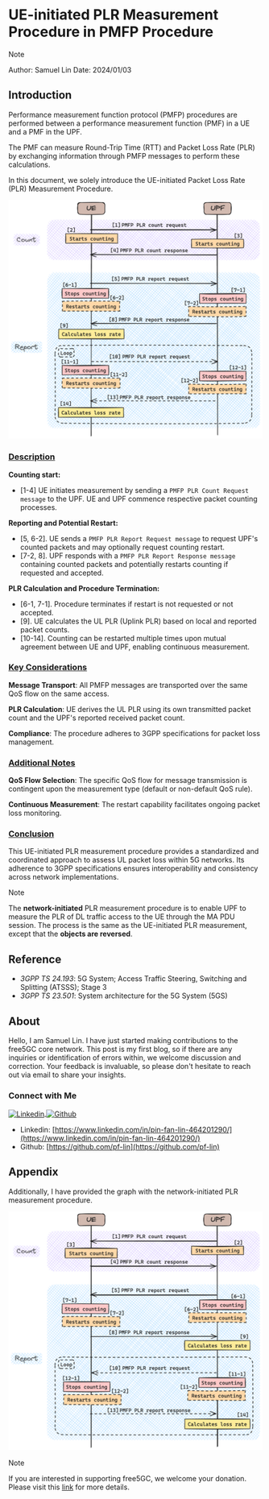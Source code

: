 # UE-initiated PLR Measurement Procedure in PMFP Procedure

>[!NOTE]
> Author: Samuel Lin 
> Date: 2024/01/03

## Introduction
Performance measurement function protocol (PMFP) procedures are performed between a performance measurement function (PMF) in a UE and a PMF in the UPF.

The PMF can measure Round-Trip Time (RTT) and Packet Loss Rate (PLR) by exchanging information through PMFP messages to perform these calculations.

In this document, we solely introduce the UE-initiated Packet Loss Rate (PLR) Measurement Procedure.


![PMFP_PLR(UE)](./PMFP_PLR(UE).png)


### <u>Description</u>
**Counting start:**
* [1-4] UE initiates measurement by sending a ```PMFP PLR Count Request message``` to the UPF. UE and UPF commence respective packet counting processes.

**Reporting and Potential Restart:**
* [5, 6-2]. UE sends a ```PMFP PLR Report Request message``` to request UPF's counted packets and may optionally request counting restart.
* [7-2, 8]. UPF responds with a ```PMFP PLR Report Response message``` containing counted packets and potentially restarts counting if requested and accepted.

**PLR Calculation and Procedure Termination:**
* [6-1, 7-1]. Procedure terminates if restart is not requested or not accepted.
* [9]. UE calculates the UL PLR (Uplink PLR) based on local and reported packet counts.
* [10-14]. Counting can be restarted multiple times upon mutual agreement between UE and UPF, enabling continuous measurement.

### <u>Key Considerations</u>
**Message Transport**: All PMFP messages are transported over the same QoS flow on the same access.

**PLR Calculation**: UE derives the UL PLR using its own transmitted packet count and the UPF's reported received packet count.

**Compliance**: The procedure adheres to 3GPP specifications for packet loss management.

### <u>Additional Notes</u>
**QoS Flow Selection**: The specific QoS flow for message transmission is contingent upon the measurement type (default or non-default QoS rule).

**Continuous Measurement**: The restart capability facilitates ongoing packet loss monitoring.


### <u>Conclusion</u>
This UE-initiated PLR measurement procedure provides a standardized and coordinated approach to assess UL packet loss within 5G networks. Its adherence to 3GPP specifications ensures interoperability and consistency across network implementations.

>[!NOTE] 
> The **network-initiated** PLR measurement procedure is to enable UPF to measure the PLR of DL traffic access to the UE through the MA PDU session. The process is the same as the UE-initiated PLR measurement, except that the **objects are reversed**.


## Reference
- *3GPP TS 24.193*: 5G System; Access Traffic Steering, Switching and Splitting (ATSSS); Stage 3
- *3GPP TS 23.501*: System architecture for the 5G System (5GS)


## About
Hello, I am Samuel Lin. I have just started making contributions to the free5GC core network. This post is my first blog, so if there are any inquiries or identification of errors within, we welcome discussion and correction. Your feedback is invaluable, so please don't hesitate to reach out via email to share your insights.

### Connect with Me
<p align="left">
<a href="https://www.linkedin.com/in/pin-fan-lin-464201290/" target="blank">
	<img align="center"
  		src="https://raw.githubusercontent.com/rahuldkjain/github-profile-readme-generator/master/src/images/icons/Social/linked-in-alt.svg"
  		alt="Linkedin" height="30" width="40" />
</a> 
<a href="https://github.com/pf-lin" target="blank">
  	<img align="center"
      src="https://raw.githubusercontent.com/rahuldkjain/github-profile-readme-generator/master/src/images/icons/Social/github.svg"
      alt="Github" height="30" width="40" />
</a> 
</p>

- Linkedin: [https://www.linkedin.com/in/pin-fan-lin-464201290/](https://www.linkedin.com/in/pin-fan-lin-464201290/)
- Github: [https://github.com/pf-lin](https://github.com/pf-lin)


## Appendix

Additionally, I have provided the graph with the network-initiated PLR measurement procedure.

![PMFP_PLR(UPF)](./PMFP_PLR(UPF).png)


>[!NOTE]
> If you are interested in supporting free5GC, we welcome your donation. Please visit this [link](https://free5gc.org/membership/) for more details.
